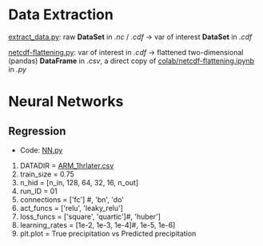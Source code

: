 # Data Extraction

[extract_data.py](./extract_data.py): raw **DataSet** in *.nc* / *.cdf* -> var of interest **DataSet** in *.cdf*

[netcdf-flattening.py](./netcdf-flattening.py): var of interest in *.cdf* -> flattened two-dimensional (pandas) **DataFrame** in *.csv*, a direct copy of [colab/netcdf-flattening.ipynb](./colabnetcdf-flattening.ipynb) in *.py*

# Neural Networks

## Regression

 

- Code: [NN.py](./NN.py)
1. DATADIR = [ARM_1hrlater.csv](../data/forNN/ARM_1hrlater.csv)
2. train_size = 0.75
3. n_hid = [n_in, 128, 64, 32, 16, n_out]
4. run_ID = 01
5. connections = ['fc'] #, 'bn', 'do'
6. act_funcs = ['relu', 'leaky_relu']
7. loss_funcs = ['square', 'quartic']#, 'huber']
8. learning_rates = [1e-2, 1e-3, 1e-4]#, 1e-5, 1e-6]
9. plt.plot = True precipitation vs Predicted precipitation
